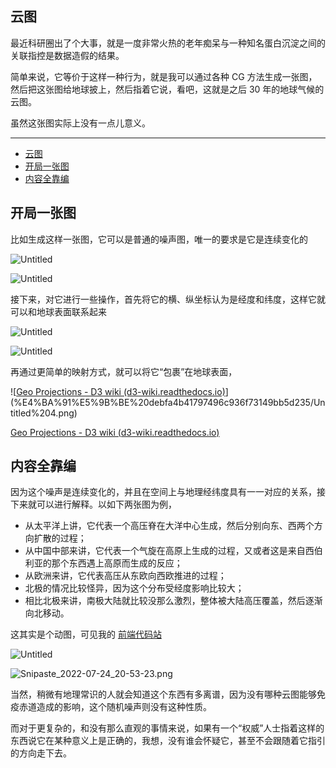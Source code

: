## 云图

最近科研圈出了个大事，就是一度非常火热的老年痴呆与一种知名蛋白沉淀之间的关联指控是数据造假的结果。

简单来说，它等价于这样一种行为，就是我可以通过各种 CG 方法生成一张图，然后把这张图给地球披上，然后指着它说，看吧，这就是之后 30 年的地球气候的云图。

虽然这张图实际上没有一点儿意义。

---

- [云图](#云图)
- [开局一张图](#开局一张图)
- [内容全靠编](#内容全靠编)

## 开局一张图

比如生成这样一张图，它可以是普通的噪声图，唯一的要求是它是连续变化的

![Untitled](%E4%BA%91%E5%9B%BE%20debfa4b41797496c936f73149bb5d235/Untitled.png)

![Untitled](%E4%BA%91%E5%9B%BE%20debfa4b41797496c936f73149bb5d235/Untitled%201.png)

接下来，对它进行一些操作，首先将它的横、纵坐标认为是经度和纬度，这样它就可以和地球表面联系起来

![Untitled](%E4%BA%91%E5%9B%BE%20debfa4b41797496c936f73149bb5d235/Untitled%202.png)

![Untitled](%E4%BA%91%E5%9B%BE%20debfa4b41797496c936f73149bb5d235/Untitled%203.png)

再通过更简单的映射方式，就可以将它“包裹”在地球表面，

![[Geo Projections - D3 wiki (d3-wiki.readthedocs.io)](https://d3-wiki.readthedocs.io/zh_CN/master/Geo-Projections/#:~:text=D3%20exposes%20several%20raw%20projections%2C%20designed%20for%20reuse,projections%20are%20typically%20wrapped%20using%20d3.geo.projection%20before%20use.)](%E4%BA%91%E5%9B%BE%20debfa4b41797496c936f73149bb5d235/Untitled%204.png)

[Geo Projections - D3 wiki (d3-wiki.readthedocs.io)](https://d3-wiki.readthedocs.io/zh_CN/master/Geo-Projections/#:~:text=D3%20exposes%20several%20raw%20projections%2C%20designed%20for%20reuse,projections%20are%20typically%20wrapped%20using%20d3.geo.projection%20before%20use.)

## 内容全靠编

因为这个噪声是连续变化的，并且在空间上与地理经纬度具有一一对应的关系，接下来就可以进行解释。以如下两张图为例，

- 从太平洋上讲，它代表一个高压脊在大洋中心生成，然后分别向东、西两个方向扩散的过程；
- 从中国中部来讲，它代表一个气旋在高原上生成的过程，又或者这是来自西伯利亚的那个东西遇上高原而生成的反应；
- 从欧洲来讲，它代表高压从东欧向西欧推进的过程；
- 北极的情况比较怪异，因为这个分布受经度影响比较大；
- 相比北极来讲，南极大陆就比较没那么激烈，整体被大陆高压覆盖，然后逐渐向北移动。

这其实是个动图，可见我的
[前端代码站](https://observablehq.com/@listenzcc/nephogram "前端代码站")

![Untitled](%E4%BA%91%E5%9B%BE%20debfa4b41797496c936f73149bb5d235/Untitled%205.png)

![Snipaste_2022-07-24_20-53-23.png](%E4%BA%91%E5%9B%BE%20debfa4b41797496c936f73149bb5d235/Snipaste_2022-07-24_20-53-23.png)

当然，稍微有地理常识的人就会知道这个东西有多离谱，因为没有哪种云图能够免疫赤道造成的影响，这个随机噪声则没有这种性质。

而对于更复杂的，和没有那么直观的事情来说，如果有一个“权威”人士指着这样的东西说它在某种意义上是正确的，我想，没有谁会怀疑它，甚至不会跟随着它指引的方向走下去。